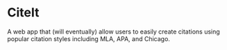 # CiteIt

A web app that (will eventually) allow users to easily create citations using popular citation styles including MLA, APA, and Chicago. 

